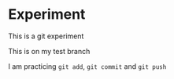 # Experiment
This is a git experiment

This is on my test branch

I am practicing `git add`, `git commit` and `git push`